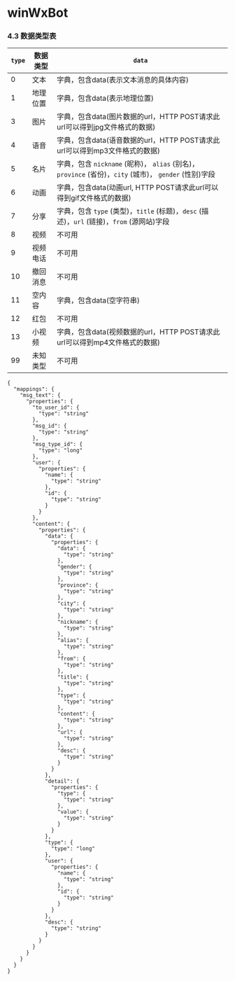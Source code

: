 # winWxBot

### 4.3 数据类型表
| `type` | 数据类型 | `data` |
| ---- | ---- | ------ |
| 0 | 文本 | 字典，包含data(表示文本消息的具体内容) |
| 1 | 地理位置 | 字典，包含data(表示地理位置)|
| 3 | 图片 | 字典，包含data(图片数据的url，HTTP POST请求此url可以得到jpg文件格式的数据) |
| 4 | 语音 | 字典，包含data(语音数据的url，HTTP POST请求此url可以得到mp3文件格式的数据) |
| 5 | 名片 | 字典，包含 `nickname` (昵称)， `alias` (别名)，`province` (省份)，`city` (城市)， `gender` (性别)字段 |
| 6 | 动画 | 字典，包含data(动画url, HTTP POST请求此url可以得到gif文件格式的数据) |
| 7 | 分享 | 字典，包含 `type` (类型)，`title` (标题)，`desc` (描述)，`url` (链接)，`from` (源网站)字段 |
| 8 | 视频 | 不可用 |
| 9 | 视频电话 | 不可用 |
| 10 | 撤回消息 | 不可用 |
| 11 | 空内容 | 字典，包含data(空字符串) |
| 12 | 红包 | 不可用 |
| 13 | 小视频 | 字典，包含data(视频数据的url，HTTP POST请求此url可以得到mp4文件格式的数据) |
| 99 | 未知类型 | 不可用 |

```
{
  "mappings": {
    "msg_text": {
      "properties": {
        "to_user_id": {
          "type": "string"
        },
        "msg_id": {
          "type": "string"
        },
        "msg_type_id": {
          "type": "long"
        },
        "user": {
          "properties": {
            "name": {
              "type": "string"
            },
            "id": {
              "type": "string"
            }
          }
        },
        "content": {
          "properties": {
            "data": {
              "properties": {
                "data": {
                  "type": "string"
                },
                "gender": {
                  "type": "string"
                },
                "province": {
                  "type": "string"
                },
                "city": {
                  "type": "string"
                },
                "nickname": {
                  "type": "string"
                },
                "alias": {
                  "type": "string"
                },
                "from": {
                  "type": "string"
                },
                "title": {
                  "type": "string"
                },
                "type": {
                  "type": "string"
                },
                "content": {
                  "type": "string"
                },
                "url": {
                  "type": "string"
                },
                "desc": {
                  "type": "string"
                }
              }
            },
            "detail": {
              "properties": {
                "type": {
                  "type": "string"
                },
                "value": {
                  "type": "string"
                }
              }
            },
            "type": {
              "type": "long"
            },
            "user": {
              "properties": {
                "name": {
                  "type": "string"
                },
                "id": {
                  "type": "string"
                }
              }
            },
            "desc": {
              "type": "string"
            }
          }
        }
      }
    }
  }
}
```


